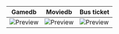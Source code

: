 | Gamedb | Moviedb | Bus ticket |
| --- | --- | --- |
| ![Preview](gif/Screen-Recording-2021-07-31-at-01.48.13.gif) | ![Preview](gif/Screen-Recording-2021-07-31-at-02.20.48.gif) | ![Preview](gif/Screen-Recording-2021-07-31-at-01.43.22.gif) |

